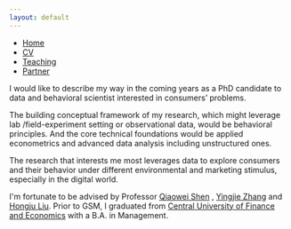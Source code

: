 ```yaml
---
layout: default
---  
```

 
 <ul>
 <li><a href="./">Home</a></li>
 <li><a href="./assets/files/CV.pdf">CV</a></li>
 <li><a href="./teaching.html">Teaching</a></li>
 <li><a href="https://siyiyu.com">Partner</a></li>
 </ul>

I would like to describe my way in the coming years as a PhD candidate to data and behavioral scientist interested in consumers’ problems.

The building conceptual framework of my research, which might leverage lab /field-experiment setting or observational data, would be behavioral principles. And the core technical foundations would be applied econometrics and advanced data analysis including unstructured ones. 

The research that interests me most leverages data to explore consumers and their behavior under different environmental and marketing stimulus, especially in the digital world. 

I'm fortunate to be advised by Professor [Qiaowei Shen](https://en.gsm.pku.edu.cn/conjsxq.jsp?urltype=tree.TreeTempUrl&wbtreeid=1099&user_id=qshen) ,  [Yingjie Zhang](https://sites.google.com/view/yingjiezhang/home) and [Hongju Liu](https://en.gsm.pku.edu.cn/conjsxq.jsp?urltype=tree.TreeTempUrl&wbtreeid=1099&user_id=hliu). Prior to GSM, I graduated from [Central University of Finance and Economics](http://bs.cufe.edu.cn/index.htm) with a B.A. in Management.
